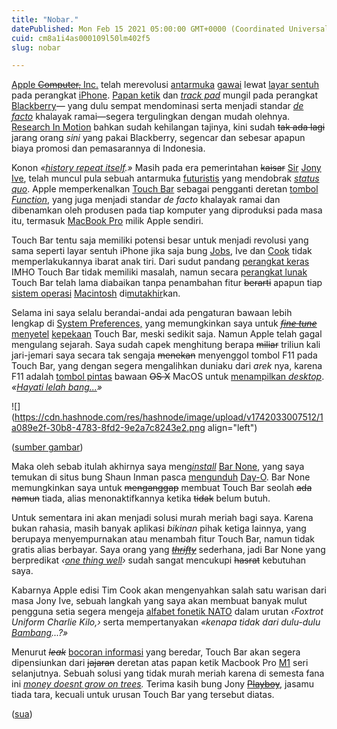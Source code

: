 ```yaml
---
title: "Nobar."
datePublished: Mon Feb 15 2021 05:00:00 GMT+0000 (Coordinated Universal Time)
cuid: cm8a1i4as000109l50lm402f5
slug: nobar

---
```


[Apple <s>Computer,</s> Inc.](https://en.wikipedia.org/wiki/Apple_Inc.) telah merevolusi [antarmuka](https://kbbi.kemdikbud.go.id/entri/antarmuka) [gawai](https://kbbi.kemdikbud.go.id/entri/gawai) lewat [layar sentuh](https://kbbi.kemdikbud.go.id/entri/layar%20sentuh) pada perangkat [iPhone](https://en.wikipedia.org/wiki/IPhone). [Papan ketik](https://id.wiktionary.org/wiki/papan_ketik) dan [*track pad*](https://en.wikipedia.org/wiki/Touchpad#Use_in_devices) mungil pada perangkat [Blackberry](https://en.wikipedia.org/wiki/BlackBerry)— yang dulu sempat mendominasi serta menjadi standar [*de facto*](https://en.wiktionary.org/wiki/de_facto#Adverb) khalayak ramai—segera tergulingkan dengan mudah olehnya. [Research In Motion](https://en.wikipedia.org/wiki/BlackBerry_Limited) bahkan sudah kehilangan tajinya, kini sudah <s>tak ada lagi</s> jarang orang *sini* yang pakai Blackberry, segencar dan sebesar apapun biaya promosi dan pemasarannya di Indonesia.

Konon *«*[*history repeat itself*](https://en.wiktionary.org/wiki/history_repeats_itself)*.»* Masih pada era pemerintahan <s>kaisar</s> [Sir](https://en.wikipedia.org/wiki/Sir) [Jony Ive](https://en.wikipedia.org/wiki/Jony_Ive), telah muncul pula sebuah antarmuka [futuristis](https://kbbi.kemdikbud.go.id/entri/futuristis) yang mendobrak [*status quo*](https://en.wiktionary.org/wiki/status_quo). Apple memperkenalkan [Touch Bar](https://en.wikipedia.org/wiki/MacBook_Pro#Fourth_generation_\(Touch_Bar_and_USB-C\)) sebagai pengganti deretan [tombol *Function*](https://en.wikipedia.org/wiki/Function_key), yang juga menjadi standar *de facto* khalayak ramai dan dibenamkan oleh produsen pada tiap komputer yang diproduksi pada masa itu, termasuk [MacBook Pro](https://en.wikipedia.org/wiki/MacBook_Pro) milik Apple sendiri.

Touch Bar tentu saja memiliki potensi besar untuk menjadi revolusi yang sama seperti layar sentuh iPhone jika saja bung [Jobs](https://en.wikipedia.org/wiki/Steve_Jobs), Ive dan [Cook](https://en.wikipedia.org/wiki/Tim_Cook) tidak memperlakukannya ibarat anak tiri. Dari sudut pandang [perangkat keras](https://kbbi.kemdikbud.go.id/entri/perangkat%20keras) IMHO Touch Bar tidak memiliki masalah, namun secara [perangkat lunak](https://kbbi.kemdikbud.go.id/entri/perangkat%20lunak) Touch Bar telah lama diabaikan tanpa penambahan fitur <s>berarti</s> apapun tiap [sistem operasi](https://en.wikipedia.org/wiki/Operating_system) [Macintosh](https://en.wikipedia.org/wiki/Macintosh) di[mutakhir](https://kbbi.kemdikbud.go.id/entri/mutakhir)kan.

Selama ini saya selalu berandai-andai ada pengaturan bawaan lebih lengkap di [System Preferences,](https://en.wikipedia.org/wiki/System_Preferences) yang memungkinkan saya untuk [*<s>fine tune</s>*](https://en.wiktionary.org/wiki/fine-tune#Verb) [menyetel](https://kbbi.kemdikbud.go.id/entri/menyetel) [kepekaan](https://kbbi.kemdikbud.go.id/entri/kepekaan) Touch Bar, meski sedikit saja. Namun Apple telah gagal mengulang sejarah. Saya sudah capek menghitung berapa <s>miliar</s> triliun kali jari-jemari saya secara tak sengaja <s>menekan</s> menyenggol tombol F11 pada Touch Bar, yang dengan segera mengalihkan duniaku dari *arek* nya, karena F11 adalah [tombol pintas](https://en.wikipedia.org/wiki/Keyboard_shortcut) bawaan <s>OS X</s> MacOS untuk [menampilkan *desktop*](https://dummies.com/computers/macs/how-to-use-your-macs-function-keys). *«*[*Hayati lelah bang...*](https://id.quora.com/Dari-mana-asal-mula-kalimat-lelah-hayati-atau-lelah-hayati-bang)*»*

![](https://cdn.hashnode.com/res/hashnode/image/upload/v1742033007512/1a089e2f-30b8-4783-8fd2-9e2a7c8243e2.png align="left")

([sumber gambar](https://shauninman.com/archive/2020/04/12/bar_none))

Maka oleh sebab itulah akhirnya saya meng[*install*](https://en.wiktionary.org/wiki/install#Verb) [Bar None](https://shauninman.com/archive/2020/04/12/bar_none), yang saya temukan di situs bung Shaun Inman pasca [mengunduh](/good-o-day-part-ii) [Day-O](/good-o-day-part-ii). Bar None memungkinkan saya untuk <s>menganggap</s> membuat Touch Bar seolah <s>ada namun</s> tiada, alias menonaktifkannya ketika <s>tidak</s> belum butuh.

Untuk sementara ini akan menjadi solusi murah meriah bagi saya. Karena bukan rahasia, masih banyak aplikasi *bikinan* pihak ketiga lainnya, yang berupaya menyempurnakan atau menambah fitur Touch Bar, namun tidak gratis alias berbayar. Saya orang yang [*<s>thrifty</s>*](https://en.wiktionary.org/wiki/thrifty#Adjective) sederhana, jadi Bar None yang berpredikat *‹*[*one thing well*](https://onethingwell.org/post/457050307/about-one-thing-well)*›* sudah sangat mencukupi <s>hasrat</s> kebutuhan saya.

Kabarnya Apple edisi Tim Cook akan mengenyahkan salah satu warisan dari masa Jony Ive, sebuah langkah yang saya akan membuat banyak mulut pengguna setia segera mengeja [alfabet fonetik NATO](https://en.wikipedia.org/wiki/NATO_phonetic_alphabet) dalam urutan *‹Foxtrot Uniform Charlie Kilo,›* serta mempertanyakan *«kenapa tidak dari dulu-dulu* [*Bambang*](https://id.quora.com/Apa-itu-arti-dari-kata-gaul-bambang-atau-bambank-yang-viral-di-media-sosial)*...?»*

Menurut *<s>leak</s>* [bocoran informasi](https://www.macworld.com/article/3603517/apples-next-m1-macbook-pros-might-dump-the-touch-bar-revive-magsafe.html) yang beredar, Touch Bar akan segera dipensiunkan dari <s>jajaran</s> deretan atas papan ketik Macbook Pro [M1](https://en.wikipedia.org/wiki/Apple_M1) seri selanjutnya. Sebuah solusi yang tidak murah meriah karena di semesta fana ini [*money doesnt grow on trees*](https://en.wiktionary.org/wiki/money_doesn%27t_grow_on_trees#Proverb)*.* Terima kasih bung Jony [<s>Playboy</s>](https://open.spotify.com/track/6Q6lG3HbJaGT43KsY8brpG?si=QX9tYUDcQluoj5gc4JAH1g), jasamu tiada tara, kecuali untuk urusan Touch Bar yang tersebut diatas.

([sua](https://sua.ist))